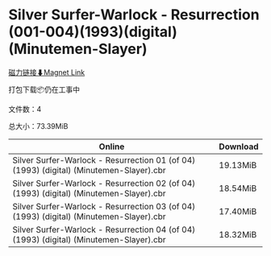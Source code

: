 # Silver Surfer-Warlock - Resurrection (001-004)(1993)(digital)(Minutemen-Slayer)

[磁力链接⬇Magnet Link](magnet:?xt=urn:btih:cd9a068c937ebe02b30b439b5491914e581146c4&dn=Silver%20Surfer-Warlock%20-%20Resurrection%20%28001-004%29%281993%29%28digital%29%28Minutemen-Slayer%29)

打包下载📦仍在工事中

文件数：4

总大小：73.39MiB

Online | Download
--- | ---
Silver Surfer-Warlock - Resurrection 01 (of 04) (1993) (digital) (Minutemen-Slayer).cbr | 19.13MiB
Silver Surfer-Warlock - Resurrection 02 (of 04) (1993) (digital) (Minutemen-Slayer).cbr | 18.54MiB
Silver Surfer-Warlock - Resurrection 03 (of 04) (1993) (digital) (Minutemen-Slayer).cbr | 17.40MiB
Silver Surfer-Warlock - Resurrection 04 (of 04) (1993) (digital) (Minutemen-Slayer).cbr | 18.32MiB